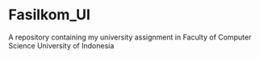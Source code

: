 # Fasilkom_UI
A repository containing my university assignment in Faculty of Computer Science University of Indonesia
